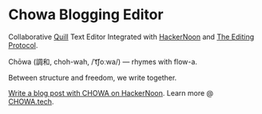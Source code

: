 # Chowa Blogging Editor
Collaborative [Quill](https://quilljs.com/) Text Editor Integrated with [HackerNoon](https://hackernoon.com) and [The Editing Protocol](https://editingprotocol.com). 

Chōwa (調和, choh-wah, /ˈt͡ʃoːwa/) — rhymes with flow-a.

Between structure and freedom, we write together. 

[Write a blog post with CHOWA on HackerNoon](https://app.hackernoon.com/articles/new). Learn more @ [CHOWA.tech](https://chowa.tech). 

